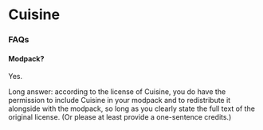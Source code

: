 # Cuisine

### FAQs

#### Modpack?

Yes.

Long answer: according to the license of Cuisine, you do have the permission to include Cuisine in your modpack and to redistribute it alongside with the modpack, so long as you clearly state the full text of the original license. (Or please at least provide a one-sentence credits.)

